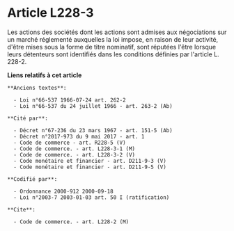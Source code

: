 # Article L228-3

Les actions des sociétés dont les actions sont admises aux négociations sur un marché réglementé auxquelles la loi impose, en
raison de leur activité, d'être mises sous la forme de titre nominatif, sont réputées l'être lorsque leurs détenteurs sont
identifiés dans les conditions définies par l'article L. 228-2.

**Liens relatifs à cet article**

	**Anciens textes**:

	  - Loi n°66-537 1966-07-24 art. 262-2
	  - Loi n°66-537 du 24 juillet 1966 - art. 263-2 (Ab)

	**Cité par**:

	  - Décret n°67-236 du 23 mars 1967 - art. 151-5 (Ab)
	  - Décret n°2017-973 du 9 mai 2017 - art. 1
	  - Code de commerce - art. R228-5 (V)
	  - Code de commerce. - art. L228-3-1 (M)
	  - Code de commerce. - art. L228-3-2 (V)
	  - Code monétaire et financier - art. D211-9-3 (V)
	  - Code monétaire et financier - art. D211-9-5 (V)

	**Codifié par**:

	  - Ordonnance 2000-912 2000-09-18
	  - Loi n°2003-7 2003-01-03 art. 50 I (ratification)

	**Cite**:

	  - Code de commerce. - art. L228-2 (M)
